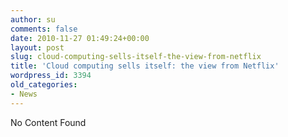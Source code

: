 ```yaml
---
author: su
comments: false
date: 2010-11-27 01:49:24+00:00
layout: post
slug: cloud-computing-sells-itself-the-view-from-netflix
title: 'Cloud computing sells itself: the view from Netflix'
wordpress_id: 3394
old_categories:
- News
---
```


No Content Found
